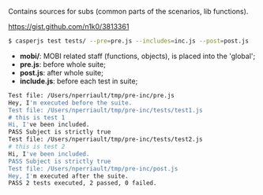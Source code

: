 Contains sources for subs (common parts of the scenarios, lib functions).

https://gist.github.com/n1k0/3813361

```bash
$ casperjs test tests/ --pre=pre.js --includes=inc.js --post=post.js
```
* **mobi/**: MOBI related staff (functions, objects), is placed into the 'global'; 
* **pre.js**: before whole suite;
* **post.js**: after whole suite;
* **include.js**: before each test in suite;

```bash
Test file: /Users/nperriault/tmp/pre-inc/pre.js                                 
Hey, I'm executed before the suite.
Test file: /Users/nperriault/tmp/pre-inc/tests/test1.js                         
# this is test 1
Hi, I've been included.
PASS Subject is strictly true
Test file: /Users/nperriault/tmp/pre-inc/tests/test2.js                         
# this is test 2
Hi, I've been included.
PASS Subject is strictly true
Test file: /Users/nperriault/tmp/pre-inc/post.js                                
Hey, I'm executed after the suite.
PASS 2 tests executed, 2 passed, 0 failed.       
```